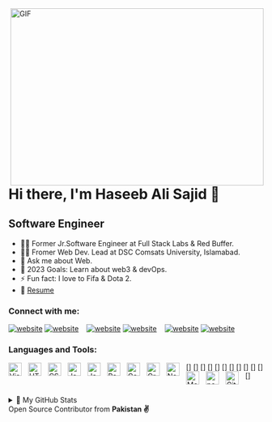
<img align="right" alt="GIF" src="https://raw.githubusercontent.com/m-hamzashakeel/m-hamzashakeel/master/code.gif" width="500" height="350" />

# Hi there, I'm Haseeb Ali Sajid 👋 

## Software Engineer

- 👨‍💻 Former Jr.Software Engineer at Full Stack Labs & Red Buffer.
- 👨‍💻 Fromer Web Dev. Lead at DSC Comsats University, Islamabad.
- 💬 Ask me about Web.
- 🥅 2023 Goals: Learn about web3 & devOps.
- ⚡ Fun fact: I love to Fifa & Dota 2.
- 🔗 [Resume](https://docs.google.com/document/d/1Iob5JxtqKwZyOUfs2R_HsdrA2bLem0myI9bK9lYVJBY/edit)


### Connect with me:

[![website](https://raw.githubusercontent.com/haseebalisajid/codeSTACKr/master/img/twitter-light.svg)](https://twitter.com/iam_haseebali#gh-light-mode-only)
[![website](https://raw.githubusercontent.com/haseebalisajid/codeSTACKr/master/img/twitter-light.svg)](https://twitter.com/iam_haseebali#gh-dark-mode-only)
&nbsp;&nbsp;
[![website](https://raw.githubusercontent.com/haseebalisajid/codeSTACKr/master/img/linkedin-light.svg)](https://www.linkedin.com/in/haseeb-ali-720531149/#gh-light-mode-only)
[![website](https://raw.githubusercontent.com/haseebalisajid/codeSTACKr/master/img/linkedin-light.svg)](https://www.linkedin.com/in/haseeb-ali-720531149/#gh-dark-mode-only)
&nbsp;&nbsp;
[![website](https://raw.githubusercontent.com/haseebalisajid/codeSTACKr/master/img/instagram-light.svg)](https://www.instagram.com/cb_snaps1/#gh-light-mode-only)
[![website](https://raw.githubusercontent.com/haseebalisajid/codeSTACKr/master/img/instagram-light.svg)](https://www.instagram.com/cb_snaps1/#gh-dark-mode-only)

### Languages and Tools:

[<img align="left" alt="Visual Studio Code" width="26px" src="https://cdn.jsdelivr.net/gh/devicons/devicon/icons/vscode/vscode-original.svg" style="padding-right:10px;" />]
[<img align="left" alt="HTML5" width="26px" src="https://cdn.jsdelivr.net/gh/devicons/devicon/icons/html5/html5-original.svg" style="padding-right:10px;" />]
[<img align="left" alt="CSS3" width="26px" src="https://cdn.jsdelivr.net/gh/devicons/devicon/icons/css3/css3-original.svg" style="padding-right:10px;" />]
[<img align="left" alt="JavaScript" width="26px" src="https://cdn.jsdelivr.net/gh/devicons/devicon/icons/javascript/javascript-original.svg" style="padding-right:10px;" />]
[<img align="left" alt="JavaScript" width="26px" src="https://cdn.jsdelivr.net/gh/devicons/devicon/icons/typescript/typescript-original.svg" style="padding-right:10px;" />]
[<img align="left" alt="React" width="26px" src="https://cdn.jsdelivr.net/gh/devicons/devicon/icons/react/react-original.svg" style="padding-right:10px;" />]
[<img align="left" alt="Gatsby" width="26px" src="https://user-images.githubusercontent.com/29199730/167189720-e9d60a01-2e4e-4515-bb70-84badd58ef00.svg" style="padding-right:10px;" />]
[<img align="left" alt="GraphQL" width="26px" src="https://cdn.jsdelivr.net/gh/devicons/devicon/icons/graphql/graphql-plain.svg" style="padding-right:10px;" />]
[<img align="left" alt="Node.js" width="26px" src="https://e7.pngegg.com/pngimages/205/650/png-clipart-node-js-javascript-software-developer-express-js-computer-software-node-js-logo-nodejs-thumbnail.png" style="padding-right:10px;" />]
[<img align="left" alt="MongoDB" width="26px" src="https://cdn.jsdelivr.net/gh/devicons/devicon/icons/mongodb/mongodb-original.svg" style="padding-right:10px;" />]
[<img align="left" alt="postgresql" width="26px" src="https://cdn.jsdelivr.net/gh/devicons/devicon/icons/postgresql/postgresql-original.svg" style="padding-right:10px;" />]
[<img align="left" alt="Git" width="26px" src="https://cdn.jsdelivr.net/gh/devicons/devicon/icons/git/git-original.svg" style="padding-right:10px;" />]
<br />
<br />
<details>
<summary>📝 My GitHub Stats</summary>
<br>

[![haseeb's github stats](https://github-readme-stats.vercel.app/api/?username=haseebalisajid&show_icons=true&title_color=fff&icon_color=79ff97&text_color=9f9f9f&bg_color=151515)

</details>
Open Source Contributor from <b>Pakistan<b> ✌️

[twitter]: https://twitter.com/iam_haseebali
[linkedin]: https://www.linkedin.com/in/haseeb-ali-720531149/
[facebook]: https://www.facebook.com/CBthecomputerguy/
[frontend]:https://www.frontendmentor.io/profile/haseebalisajid
[portfolio]:https://cb-portfolio.netlify.app/
